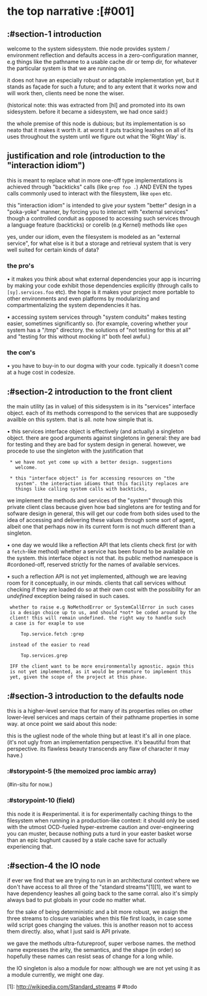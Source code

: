 # the top narrative :[#001]

## :#section-1 introduction

welcome to the system sidesystem. thie node provides system / environment
reflection and defaults access in a zero-configuration manner, e.g things
like the pathname to a usable cache dir or temp dir, for whatever the
particular system is that we are running on.

it does not have an especially robust or adaptable implementation yet, but
it stands as façade for such a future; and to any extent that it works now
and will work then, clients need be none the wiser.

(historical note: this was extracted from [hl] and promoted into its own
sidesystem. before it became a sidesystem, we had once said:)

the whole premise of this node is dubious; but its implementation is so neato
that it makes it worth it. at worst it puts tracking leashes on all of its
uses throughout the system until we figure out what the 'Right Way' is.




## justification and role (introduction to the "interaction idiom")

this is meant to replace what in more one-off type implementations is
achieved through "backticks" calls (like `grep foo .`) AND EVEN the
types calls commonly used to interact with the filesystem, like `open`
etc.

this "interaction idiom" is intended to give *your* system "better"
design in a "poka-yoke" manner, by forcing you to interact with "external
services" though a controlled conduit as opposed to accessing such
services through a language feature (backticks) or corelib (e.g Kernel)
methods like `open`

yes, under our idiom, even the filesystem is modeled as an "external
service", for what else is it but a storage and retrieval system that
is very well suited for certain kinds of data?


### the pro's

  • it makes you think about what external dependencies your app is
    incurring by making your code exhibit those dependencies explicitly
    (through calls to `[sy].services.foo` etc). the hope is it makes
    your project more portable to other environments and even platforms
    by modularizing and compartmentalizing the system dependencies it
    has.

  • accessing system services through "system conduits" makes testing
    easier, sometimes significantly so. (for example, covering whether
    your system has a "/tmp" directory. the solutions of "not testing
    for this at all" and "testing for this without mocking it" both
    feel awful.)

### the con's

  • you have to buy-in to our dogma with your code. typically it doesn't
    come at a huge cost in codesize.




## :#section-2 introduction to the front client

the main utility (as in value) of this sidesystem is in its "services"
interface object. each of its methods correspond to the services that
are supposedly availble on this system. that is all. note how simple
that is.

   • this services interface object is effectively (and actually) a
     singleton object. there are good arguments against singletons
     in general: they are bad for testing and they are bad for system
     design in general. however, we procede to use the singleton with
     the justification that

     * we have not yet come up with a better design. suggestions
       welcome.

     * this "interface object" is for accessing resources on "the
       system". the interaction idioms that this facility replaces are
       things like calling system calls with backticks,

we implement the methods and services of the "system" through this private
client class because given how bad singletons are for testing and for
sofware design in general, this will get our code from both sides used to
the idea of accessing and delivering these values through some sort of
agent, albeit one that perhaps now in its current form is not much
different than a singleton.

   • one day we would like a reflection API that lets clients check
     first (or with a `fetch`-like method) whether a service has been
     found to be available on the system. this interface object is not
     that. its public method namespace is #cordoned-off, reserved
     strictly for the names of available services.

   • such a reflection API is not yet implemented, although we are
     leaving room for it conceptually, in our minds. clients that call
     services without checking if they are loaded do so at their own
     cost with the possibility for an *undefined* exception being
     raised in such cases.

     whether to raise e.g NoMethodError or SystemCallError in such cases
     is a design choice up to us, and should *not* be coded around by the
     client! this will remain undefined. the right way to handle such
     a case is for exaple to use

         Top.service.fetch :grep

     instead of the easier to read

         Top.services.grep

     IFF the client want to be more environmentally agnostic. again this
     is not yet implemented, as it would be premature to implement this
     yet, given the scope of the project at this phase.





## :#section-3 introduction to the defaults node

this is a higher-level service that for many of its properties relies on
other lower-level services and maps certain of their pathname
properties in some way. at once point we said about this node:

this is the ugliest node of the whole thing but at least it's all in one
place. (it's not ugly from an implementation perspective. it's beautiful
from that perspective. its flawless beauty transcends any flaw of character
it may have.)


### :#storypoint-5 (the memoized proc iambic array)

(#in-situ for now.)


### :#storypoint-10 (field)

this node it is #experimental. it is for experimentally caching things to
the filesystem when running in a production-like context: it should only
be used with the utmost OCD-fueled hyper-extreme caution and over-engineering
you can muster, because nothing puts a turd in your easter basket worse than
an epic bughunt caused by a stale cache save for actually experiencing that.



## :#section-4 the IO node

if ever we find that we are trying to run in an architectural context
where we don't have access to all three of the "standard streams"[1][1],
we want to have dependency leashes all going back to the same corral.
also it's simply always bad to put globals in your code no matter what.

for the sake of being deterministic and a bit more robust, we assign the
three streams to closure variables when this file first loads, in case some
wild script goes changing the values. this is another reason not to access
them directly. also, what I just said is API private.

we gave the methods ultra-futureproof, super verbose names. the method name
expresses the arity, the semantics, and the shape (in order) so hopefully
these names can resist seas of change for a long while.

the IO singleton is also a module for now: although we are not yet using it
as a module currently, we might one day.



[1]: http://wikipedia.com/Standard_streams  # #todo
